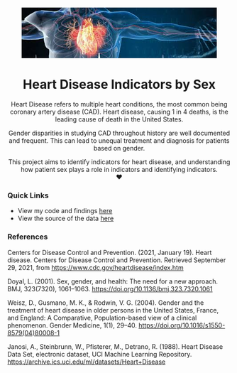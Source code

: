 

<!-- PROJECT LOGO AND INTRO SECTION -->
<br />
<div align="center">
  <p align="center">
    <img width=”200" height=”200" src="img/heart_banner.jpeg"  />
  </p>

  <h1 align="center">Heart Disease Indicators by Sex</h1>

  <p align="center">
    Heart Disease refers to multiple heart conditions, the most common being coronary artery disease (CAD). Heart disease, causing 1 in 4 deaths, is the leading cause of death in the United States.
    
  Gender disparities in studying CAD throughout history are well documented and frequent. This can lead to unequal treatment and diagnosis for patients based on gender.
    
  This project aims to identify indicators for heart disease, and understanding how patient sex plays a role in indicators and identifying indicators.
    <br />
    :heart:
    <br />
    
  </p>
  
</div>

### Quick Links

* View my code and findings [here](https://github.com/lilynorthcutt/heartDiseaseIndicators/writeup.Rmd)
* View the source of the data [here](https://archive.ics.uci.edu/dataset/45/heart+disease)

### References
Centers for Disease Control and Prevention. (2021, January 19). Heart disease. Centers for Disease Control
and Prevention. Retrieved September 29, 2021, from https://www.cdc.gov/heartdisease/index.htm

Doyal, L. (2001). Sex, gender, and health: The need for a new approach. BMJ, 323(7320), 1061–1063.
https://doi.org/10.1136/bmj.323.7320.1061

Weisz, D., Gusmano, M. K., & Rodwin, V. G. (2004). Gender and the treatment of heart disease in older persons
in the United States, France, and England: A Comparative, Population-based view of a clinical phenomenon. Gender Medicine, 1(1), 29–40. https://doi.org/10.1016/s1550-8579(04)80008-1

Janosi, A., Steinbrunn, W., Pfisterer, M., Detrano, R. (1988). Heart Disease Data Set, electronic dataset, UCI 
Machine Learning Repository. https://archive.ics.uci.edu/ml/datasets/Heart+Disease

